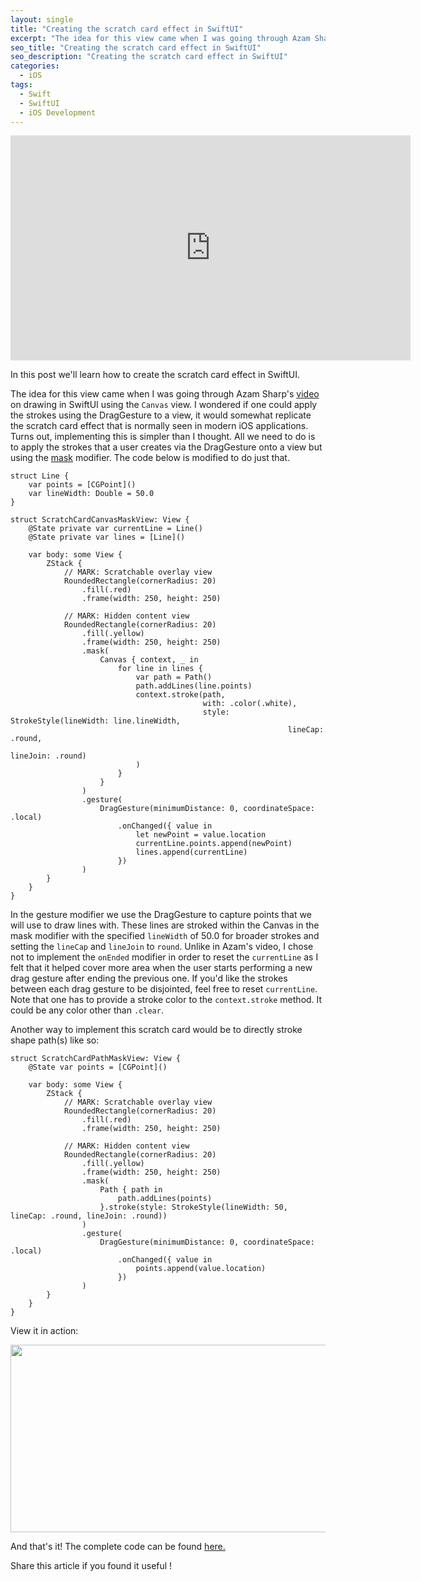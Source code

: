 ```yaml
---
layout: single
title: "Creating the scratch card effect in SwiftUI"
excerpt: "The idea for this view came when I was going through Azam Sharp's video on drawing in SwiftUI using the `Canvas` view. I wondered if one could apply the strokes using the DragGesture to a view, it would somewhat replicate the scratch card effect that is normally seen in modern iOS applications"
seo_title: "Creating the scratch card effect in SwiftUI"
seo_description: "Creating the scratch card effect in SwiftUI"
categories:
  - iOS
tags:
  - Swift
  - SwiftUI
  - iOS Development
---
```

<iframe width="640" height="360" src="https://www.youtube-nocookie.com/embed/n5fRNTwtc2A?controls=0" frameborder="0" allowfullscreen></iframe>

In this post we'll learn how to create the scratch card effect in SwiftUI.

<!--![image](/assets/images/post7/scratchcard.png)-->

The idea for this view came when I was going through Azam Sharp's [video](https://www.youtube.com/watch?v=P0OdY9MVu_g) on drawing in SwiftUI using the `Canvas` view. I wondered if one could apply the strokes using the DragGesture to a view, it would somewhat replicate the scratch card effect that is normally seen in modern iOS applications. Turns out, implementing this is simpler than I thought. All we need to do is to apply the strokes that a user creates via the DragGesture onto a view but using the [mask](https://developer.apple.com/documentation/swiftui/view/mask(alignment:_:)) modifier. The code below is modified to do just that.

```
struct Line {
    var points = [CGPoint]()
    var lineWidth: Double = 50.0
}

struct ScratchCardCanvasMaskView: View {
    @State private var currentLine = Line()
    @State private var lines = [Line]()
    
    var body: some View {
        ZStack {
            // MARK: Scratchable overlay view
            RoundedRectangle(cornerRadius: 20)
                .fill(.red)
                .frame(width: 250, height: 250)

            // MARK: Hidden content view
            RoundedRectangle(cornerRadius: 20)
                .fill(.yellow)
                .frame(width: 250, height: 250)
                .mask(
                    Canvas { context, _ in
                        for line in lines {
                            var path = Path()
                            path.addLines(line.points)
                            context.stroke(path,
                                           with: .color(.white),
                                           style: StrokeStyle(lineWidth: line.lineWidth,
                                                              lineCap: .round,
                                                              lineJoin: .round)
                            )
                        }
                    }
                )
                .gesture(
                    DragGesture(minimumDistance: 0, coordinateSpace: .local)
                        .onChanged({ value in
                            let newPoint = value.location
                            currentLine.points.append(newPoint)
                            lines.append(currentLine)
                        })
                )
        }
    }
}
```
In the gesture modifier we use the DragGesture to capture points that we will use to draw lines with. These lines are stroked within the Canvas in the mask modifier with the specified `lineWidth` of 50.0 for broader strokes and setting the `lineCap` and `lineJoin` to `round`. Unlike in Azam's video, I chose not to implement the `onEnded` modifier in order to reset the `currentLine` as I felt that it helped cover more area when the user starts performing a new drag gesture after ending the previous one. If you'd like the strokes between each drag gesture to be disjointed, feel free to reset `currentLine`. Note that one has to provide a stroke color to the `context.stroke` method. It could be any color other than `.clear`.

Another way to implement this scratch card would be to directly stroke shape path(s) like so:
```
struct ScratchCardPathMaskView: View {
    @State var points = [CGPoint]()
    
    var body: some View {
        ZStack {
            // MARK: Scratchable overlay view
            RoundedRectangle(cornerRadius: 20)
                .fill(.red)
                .frame(width: 250, height: 250)

            // MARK: Hidden content view
            RoundedRectangle(cornerRadius: 20)
                .fill(.yellow)
                .frame(width: 250, height: 250)
                .mask(
                    Path { path in
                        path.addLines(points)
                    }.stroke(style: StrokeStyle(lineWidth: 50, lineCap: .round, lineJoin: .round))
                )
                .gesture(
                    DragGesture(minimumDistance: 0, coordinateSpace: .local)
                        .onChanged({ value in
                            points.append(value.location)
                        })
                )
        }
    }
}
```
View it in action:

[<img src="https://img.youtube.com/vi/n5fRNTwtc2A/hqdefault.jpg" width="600" height="300"
/>](https://www.youtube.com/embed/n5fRNTwtc2A)


And that's it! The complete code can be found [here.](https://github.com/anupdsouza/ios-scratch-card-view)

Share this article if you found it useful !
